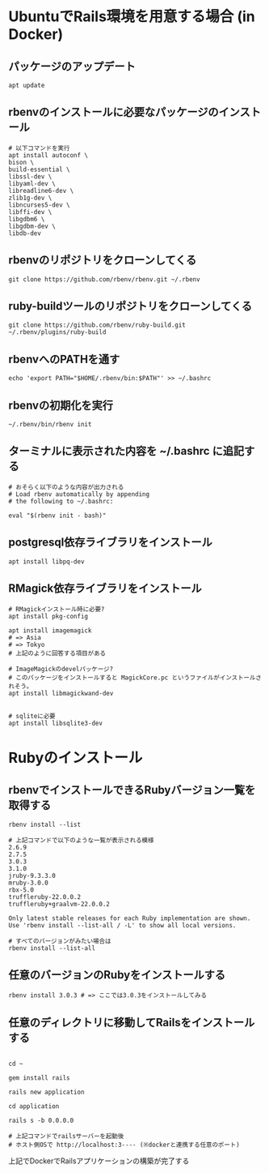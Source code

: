 
# UbuntuでRails環境を用意する場合 (in Docker)

## パッケージのアップデート

```
apt update

```


## rbenvのインストールに必要なパッケージのインストール

```
# 以下コマンドを実行
apt install autoconf \
bison \
build-essential \
libssl-dev \
libyaml-dev \
libreadline6-dev \
zlib1g-dev \
libncurses5-dev \
libffi-dev \
libgdbm6 \
libgdbm-dev \
libdb-dev

```

## rbenvのリポジトリをクローンしてくる

```
git clone https://github.com/rbenv/rbenv.git ~/.rbenv

```

## ruby-buildツールのリポジトリをクローンしてくる

```
git clone https://github.com/rbenv/ruby-build.git ~/.rbenv/plugins/ruby-build

```

## rbenvへのPATHを通す

```
echo 'export PATH="$HOME/.rbenv/bin:$PATH"' >> ~/.bashrc

```

## rbenvの初期化を実行

```
~/.rbenv/bin/rbenv init

```

## ターミナルに表示された内容を ~/.bashrc に追記する

```
# おそらく以下のような内容が出力される
# Load rbenv automatically by appending
# the following to ~/.bashrc:

eval "$(rbenv init - bash)"
```


## postgresql依存ライブラリをインストール

```
apt install libpq-dev

```

## RMagick依存ライブラリをインストール

```
# RMagickインストール時に必要?
apt install pkg-config

apt install imagemagick
# => Asia
# => Tokyo
# 上記のように回答する項目がある

# ImageMagickのdevelパッケージ?
# このパッケージをインストールすると MagickCore.pc というファイルがインストールされそう｡
apt install libmagickwand-dev


# sqliteに必要
apt install libsqlite3-dev

```

# Rubyのインストール

## rbenvでインストールできるRubyバージョン一覧を取得する

```
rbenv install --list

# 上記コマンドで以下のような一覧が表示される模様
2.6.9
2.7.5
3.0.3
3.1.0
jruby-9.3.3.0
mruby-3.0.0
rbx-5.0
truffleruby-22.0.0.2
truffleruby+graalvm-22.0.0.2

Only latest stable releases for each Ruby implementation are shown.
Use 'rbenv install --list-all / -L' to show all local versions.

# すべてのバージョンがみたい場合は
rbenv install --list-all

```

## 任意のバージョンのRubyをインストールする

```
rbenv install 3.0.3 # => ここでは3.0.3をインストールしてみる
```

## 任意のディレクトリに移動してRailsをインストールする

```

cd ~

gem install rails

rails new application

cd application

rails s -b 0.0.0.0

# 上記コマンドでrailsサーバーを起動後
# ホスト側OSで http://localhost:3---- (※dockerと連携する任意のポート)
```

上記でDockerでRailsアプリケーションの構築が完了する


